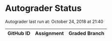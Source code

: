 # Autograder Status
Autograder last run at: October 24, 2018 at 21:40

| GitHub ID | Assignment | Graded Branch |
|-----------|------------|---------------|
